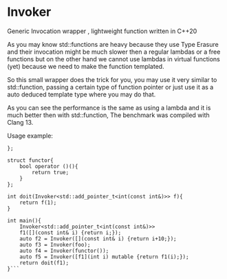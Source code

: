 # Invoker
Generic Invocation wrapper , lightweight function written in C++20 

As you may know std::functions are heavy because they use Type Erasure and their invocation might be much slower then 
a regular lambdas or a free functions but on the other hand we cannot use lambdas in virtual functions (yet) 
because we need to make the function templated.

So this small wrapper does the trick for you, 
you may use it very similar to std::function, 
passing a certain type of function pointer or just use it as a auto deduced template type where you may do that.

As you can see the performance is the same as using a lambda and it is much better then with std::function, The benchmark was compiled with Clang 13.

Usage example: 

```void foo(int i){
};

struct functor{
    bool operator ()(){
        return true;
    }
};

int doit(Invoker<std::add_pointer_t<int(const int&)>> f){
    return f(1);
}

int main(){
    Invoker<std::add_pointer_t<int(const int&)>> 
    f1([](const int& i) {return i;});
    auto f2 = Invoker([](const int& i) {return i+10;});
    auto f3 = Invoker(foo);
    auto f4 = Invoker(functor());
    auto f5 = Invoker([f1](int i) mutable {return f1(i);});
    return doit(f1);
}```






